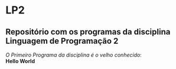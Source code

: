 # LP2
## Repositório com os programas da disciplina Linguagem de Programação 2
 *O Primeiro Programa da disciplina é o velho conhecido*:  
**Hello World**
